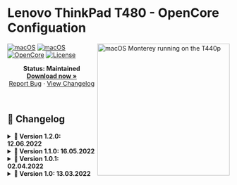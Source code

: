 # Lenovo ThinkPad T480 - OpenCore Configuation

<img align="right" src="https://dl.exploitox.de/t440p-oc/Hackintosh_T440p_V4.jpg" alt="macOS Monterey running on the T440p" width="300">

[![macOS](https://img.shields.io/badge/macOS-Monterey-brightgreen.svg)](https://developer.apple.com/documentation/macos-release-notes)
[![macOS](https://img.shields.io/badge/macOS-Ventura-brightgreen.svg)](https://developer.apple.com/documentation/macos-release-notes)
[![OpenCore](https://img.shields.io/badge/OpenCore-0.8.0-blue)](https://github.com/acidanthera/OpenCorePkg)
[![License](https://img.shields.io/badge/license-MIT-purple)](/LICENSE)

<p align="center">
   <strong>Status: Maintained</strong>
   <br />
   <a href="https://github.com/valnoxy/t480-oc/releases"><strong>Download now »</strong></a>
   <br />
   <a href="https://github.com/valnoxy/t480-oc/issues">Report Bug</a>
   ·
   <a href="https://github.com/valnoxy/t480-oc/blob/main/CHANGELOG.md">View Changelog</a>
  </p>
</p>
</br>

## 📝 Changelog
<details>  
<summary><strong>📅 Version 1.2.0: 12.06.2022</strong></summary>
</br>

### Changes
- Add macOS 13 Ventura beta support

### OpenCore / Kext Versions:
- **OpenCore**: Modified version of [e05a69d](https://github.com/acidanthera/OpenCorePkg/commit/e05a69da640009ac1983c7c8c78af4f0d9b4bc6f)
- **AppleALC**: 1.7.3 ([bce915e](https://github.com/acidanthera/AppleALC/commit/bce915e4d52a04447932eef7a32696433d16dc7f))
- **CPUFriend**: 1.2.6 ([44efb5f](https://github.com/acidanthera/CPUFriend/commit/44efb5fe04245cf2df4f9bcde126d240710df62e))
- **Lilu**: 1.6.1 ([250b65c](https://github.com/acidanthera/Lilu/commit/250b65cbb4e9c3aced2673b71ac359b5d6771cfe))
- **WhateverGreen**: 1.5.9

### Screenshot
<img src="https://dl.exploitox.de/t480-oc/T480-Ventura.png" alt="macOS Ventura running on the T480" width="650">


</details>

<details>  
<summary><strong>📅 Version 1.1.0: 16.05.2022</strong></summary>
</br>

- Add HeliPort support
- Add macOS 13 Ventura pre-support
- Update OpenCore to ```0.8.0```
- Update AppleALC to ```1.7.1```

</details>

<details>  
<summary><strong>📅 Version 1.0.1: 02.04.2022</strong></summary>
</br>

- Fix boot chime by adding AudioDxe.efi (issue #2)

</details>

<details>  
<summary><strong>📅 Version 1.0: 13.03.2022</strong></summary>
</br>

- Initial commit (supports only Monterey)

</details>


